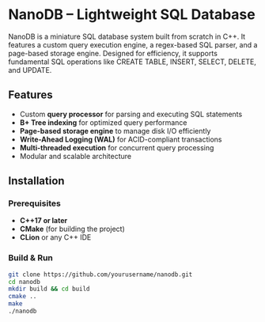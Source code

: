 # NanoDB – Lightweight SQL Database  

NanoDB is a miniature SQL database system built from scratch in C++. It features a custom query execution engine, a regex-based SQL parser, and a page-based storage engine. Designed for efficiency, it supports fundamental SQL operations like CREATE TABLE, INSERT, SELECT, DELETE, and UPDATE.  

## Features  
- Custom **query processor** for parsing and executing SQL statements  
- **B+ Tree indexing** for optimized query performance  
- **Page-based storage engine** to manage disk I/O efficiently  
- **Write-Ahead Logging (WAL)** for ACID-compliant transactions  
- **Multi-threaded execution** for concurrent query processing  
- Modular and scalable architecture  

## Installation  
### Prerequisites  
- **C++17 or later**  
- **CMake** (for building the project)  
- **CLion** or any C++ IDE  

### Build & Run  
```sh
git clone https://github.com/yourusername/nanodb.git  
cd nanodb  
mkdir build && cd build  
cmake ..  
make  
./nanodb  
